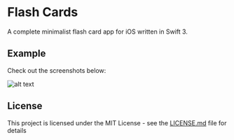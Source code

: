 # Flash Cards

A complete minimalist flash card app for iOS written in Swift 3. 

## Example

Check out the screenshots below:

![alt text](https://i.imgur.com/0YAJadn.jpg)

## License

This project is licensed under the MIT License - see the [LICENSE.md](LICENSE.md) file for details
